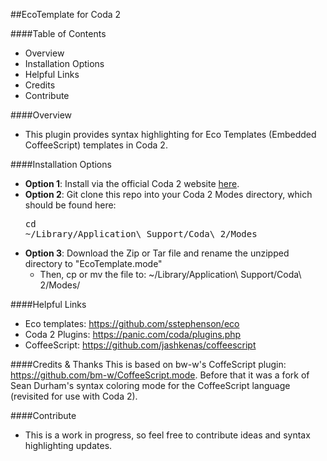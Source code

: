 ##EcoTemplate for Coda 2

####Table of Contents
- Overview
- Installation Options
- Helpful Links
- Credits
- Contribute

####Overview
- This plugin provides syntax highlighting for Eco Templates (Embedded CoffeeScript) templates in Coda 2.

####Installation Options
- **Option 1**: Install via the official Coda 2 website <a href="https://panic.com/coda/plugins.php?id=137">here</a>.
- **Option 2**: Git clone this repo into your Coda 2 Modes directory, which should be found here: <pre>cd ~/Library/Application\ Support/Coda\ 2/Modes</pre>
- **Option 3**: Download the Zip or Tar file and rename the unzipped directory to "EcoTemplate.mode"
    - Then, cp or mv the file to: ~/Library/Application\ Support/Coda\ 2/Modes/

####Helpful Links
- Eco templates: <a href="https://github.com/sstephenson/eco">https://github.com/sstephenson/eco</a>
- Coda 2 Plugins: <a href="https://panic.com/coda/plugins.php#Picks">https://panic.com/coda/plugins.php</a>
- CoffeeScript: <a href="https://github.com/jashkenas/coffeescript">https://github.com/jashkenas/coffeescript</a>

####Credits & Thanks
This is based on bw-w's CoffeScript plugin: <a href="https://github.com/sstephenson/eco">https://github.com/bm-w/CoffeeScript.mode</a>. 
Before that it was a fork of Sean Durham's syntax coloring mode for the CoffeeScript language (revisited for use with Coda 2).

####Contribute
- This is a work in progress, so feel free to contribute ideas and syntax highlighting updates.
